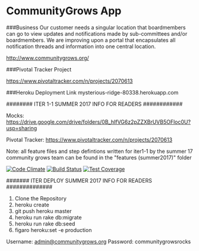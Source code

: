 

# CommunityGrows App

###Business
Our customer needs a singular location that boardmembers can go to view updates and notifications made by sub-committees and/or boardmembers. We are improving upon a portal that encapsulates all notification threads and information into one central location. 

http://www.communitygrows.org/

###Pivotal Tracker Project

https://www.pivotaltracker.com/n/projects/2070613

###Heroku Deployment Link
mysterious-ridge-80338.herokuapp.com



######## ITER 1-1 SUMMER 2017 INFO FOR READERS ############

Mocks: https://drive.google.com/drive/folders/0B_hIfVG6z2pZZXBrUVB5OFloc0U?usp=sharing

Pivotal Tracker: https://www.pivotaltracker.com/n/projects/2070613

Note: all feature files and step defintions written for iter1-1 by the summer 17 community grows team can be found in the "features (summer2017)" folder


[![Code Climate](https://codeclimate.com/github/hsp1324/communitygrows/badges/gpa.svg)](https://codeclimate.com/github/hsp1324/communitygrows)
[![Build Status](https://travis-ci.org/hsp1324/communitygrows.svg?branch=master)](https://travis-ci.org/hsp1324/communitygrows)
[![Test Coverage](https://codeclimate.com/github/hsp1324/communitygrows/badges/coverage.svg)](https://codeclimate.com/github/hsp1324/communitygrows)

####### ITER DEPLOY SUMMER 2017 INFO FOR READERS ##############
1. Clone the Repository
2. heroku create
3. git push heroku master
4. heroku run rake db:migrate
5. heroku run rake db:seed
6. figaro heroku:set -e production

Username: admin@communitygrows.org
Password: communitygrowsrocks

